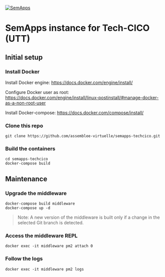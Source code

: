 [![SemApps](https://badgen.net/badge/Powered%20by/SemApps/28CDFB)](https://semapps.org)

# SemApps instance for Tech-CICO (UTT)

## Initial setup

### Install Docker

Install Docker engine:
https://docs.docker.com/engine/install/

Configure Docker user as root:
https://docs.docker.com/engine/install/linux-postinstall/#manage-docker-as-a-non-root-user

Install Docker-compose:
https://docs.docker.com/compose/install/

### Clone this repo

```
git clone https://github.com/assemblee-virtuelle/semapps-techcico.git
```

### Build the containers

```
cd semapps-techcico
docker-compose build
```

## Maintenance

### Upgrade the middleware

```
docker-compose build middleware
docker-compose up -d
```

> Note: A new version of the middleware is built only if a change in the selected Git branch is detected.

### Access the middleware REPL

```
docker exec -it middleware pm2 attach 0
```

### Follow the logs

```
docker exec -it middleware pm2 logs
```
